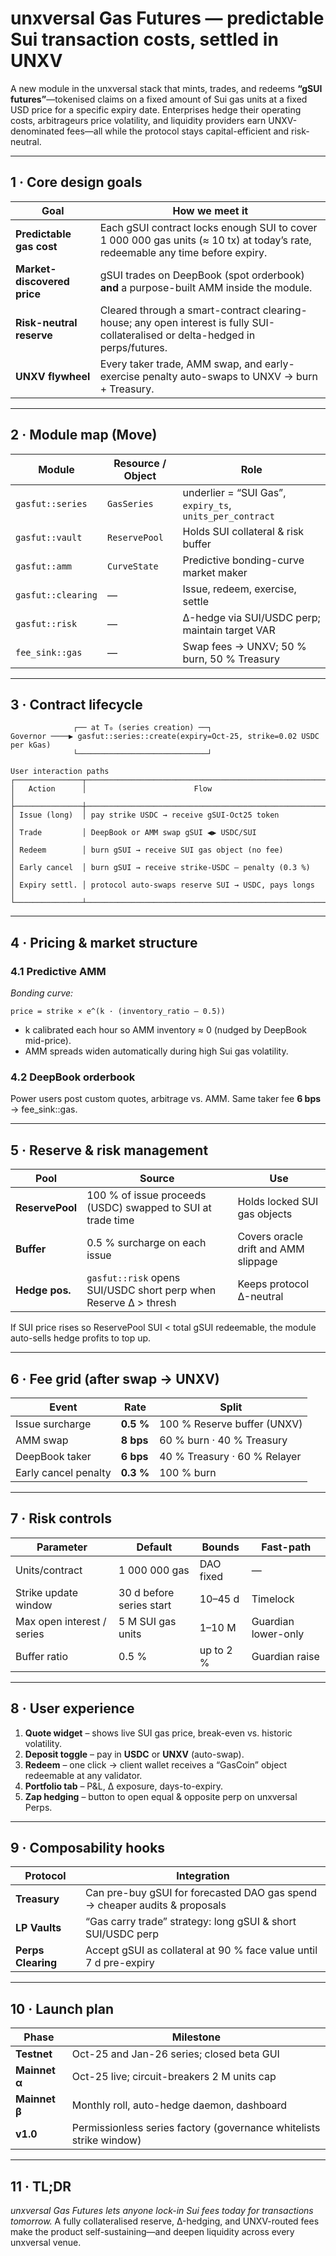# **unxversal Gas Futures — predictable Sui transaction costs, settled in UNXV**

A new module in the unxversal stack that mints, trades, and redeems **“gSUI futures”**—tokenised claims on a fixed amount of Sui gas units at a fixed USD price for a specific expiry date.
Enterprises hedge their operating costs, arbitrageurs price volatility, and liquidity providers earn UNXV-denominated fees—all while the protocol stays capital-efficient and risk-neutral.

---

## 1 · Core design goals

| Goal                        | How we meet it                                                                                                                   |
| --------------------------- | -------------------------------------------------------------------------------------------------------------------------------- |
| **Predictable gas cost**    | Each gSUI contract locks enough SUI to cover 1 000 000 gas units (≈ 10 tx) at today’s rate, redeemable any time before expiry.   |
| **Market-discovered price** | gSUI trades on DeepBook (spot orderbook) **and** a purpose-built AMM inside the module.                                          |
| **Risk-neutral reserve**    | Cleared through a smart-contract clearing-house; any open interest is fully SUI-collateralised or delta-hedged in perps/futures. |
| **UNXV flywheel**           | Every taker trade, AMM swap, and early-exercise penalty auto-swaps to UNXV → burn + Treasury.                                    |

---

## 2 · Module map (Move)

| Module             | Resource / Object | Role                                                     |
| ------------------ | ----------------- | -------------------------------------------------------- |
| `gasfut::series`   | `GasSeries`       | underlier = “SUI Gas”, `expiry_ts`, `units_per_contract` |
| `gasfut::vault`    | `ReservePool`     | Holds SUI collateral & risk buffer                       |
| `gasfut::amm`      | `CurveState`      | Predictive bonding-curve market maker                    |
| `gasfut::clearing` | —                 | Issue, redeem, exercise, settle                          |
| `gasfut::risk`     | —                 | Δ-hedge via SUI/USDC perp; maintain target VAR           |
| `fee_sink::gas`    | —                 | Swap fees → UNXV; 50 % burn, 50 % Treasury               |

---

## 3 · Contract lifecycle

```
              ┌── at T₀ (series creation) ──┐
Governor ────▶ gasfut::series::create(expiry=Oct-25, strike=0.02 USDC per kGas)
              └─────────────────────────────┘

User interaction paths
┌───────────────┬────────────────────────────────────────────────────────────┐
│   Action      │                        Flow                                │
├───────────────┼────────────────────────────────────────────────────────────┤
│ Issue (long)  │ pay strike USDC → receive gSUI-Oct25 token                 │
│ Trade         │ DeepBook or AMM swap gSUI ◀▶ USDC/SUI                      │
│ Redeem        │ burn gSUI → receive SUI gas object (no fee)                │
│ Early cancel  │ burn gSUI → receive strike-USDC – penalty (0.3 %)          │
│ Expiry settl. │ protocol auto-swaps reserve SUI → USDC, pays longs         │
└───────────────┴────────────────────────────────────────────────────────────┘
```

---

## 4 · Pricing & market structure

### 4.1 Predictive AMM

*Bonding curve:*

```
price = strike × e^(k · (inventory_ratio – 0.5))
```

* k calibrated each hour so AMM inventory ≈ 0 (nudged by DeepBook mid-price).
* AMM spreads widen automatically during high Sui gas volatility.

### 4.2 DeepBook orderbook

Power users post custom quotes, arbitrage vs. AMM.
Same taker fee **6 bps** → fee\_sink::gas.

---

## 5 · Reserve & risk management

| Pool            | Source                                                           | Use                                  |
| --------------- | ---------------------------------------------------------------- | ------------------------------------ |
| **ReservePool** | 100 % of issue proceeds (USDC) swapped to SUI at trade time      | Holds locked SUI gas objects         |
| **Buffer**      | 0.5 % surcharge on each issue                                    | Covers oracle drift and AMM slippage |
| **Hedge pos.**  | `gasfut::risk` opens SUI/USDC short perp when Reserve Δ > thresh | Keeps protocol Δ-neutral             |

If SUI price rises so ReservePool SUI < total gSUI redeemable, the module auto-sells hedge profits to top up.

---

## 6 · Fee grid (after swap → UNXV)

| Event                | Rate      | Split                        |
| -------------------- | --------- | ---------------------------- |
| Issue surcharge      | **0.5 %** | 100 % Reserve buffer (UNXV)  |
| AMM swap             | **8 bps** | 60 % burn · 40 % Treasury    |
| DeepBook taker       | **6 bps** | 40 % Treasury · 60 % Relayer |
| Early cancel penalty | **0.3 %** | 100 % burn                   |

---

## 7 · Risk controls

| Parameter                  | Default                  | Bounds    | Fast-path           |
| -------------------------- | ------------------------ | --------- | ------------------- |
| Units/contract             | 1 000 000 gas            | DAO fixed | —                   |
| Strike update window       | 30 d before series start | 10–45 d   | Timelock            |
| Max open interest / series | 5 M SUI gas units        | 1–10 M    | Guardian lower-only |
| Buffer ratio               | 0.5 %                    | up to 2 % | Guardian raise      |

---

## 8 · User experience

1. **Quote widget** – shows live SUI gas price, break-even vs. historic volatility.
2. **Deposit toggle** – pay in **USDC** or **UNXV** (auto-swap).
3. **Redeem** – one click → client wallet receives a “GasCoin” object redeemable at any validator.
4. **Portfolio tab** – P\&L, Δ exposure, days-to-expiry.
5. **Zap hedging** – button to open equal & opposite perp on unxversal Perps.

---

## 9 · Composability hooks

| Protocol           | Integration                                                                |
| ------------------ | -------------------------------------------------------------------------- |
| **Treasury**       | Can pre-buy gSUI for forecasted DAO gas spend → cheaper audits & proposals |
| **LP Vaults**      | “Gas carry trade” strategy: long gSUI & short SUI/USDC perp                |
| **Perps Clearing** | Accept gSUI as collateral at 90 % face value until 7 d pre-expiry          |

---

## 10 · Launch plan

| Phase         | Milestone                                                           |
| ------------- | ------------------------------------------------------------------- |
| **Testnet**   | Oct-25 and Jan-26 series; closed beta GUI                           |
| **Mainnet α** | Oct-25 live; circuit-breakers 2 M units cap                         |
| **Mainnet β** | Monthly roll, auto-hedge daemon, dashboard                          |
| **v1.0**      | Permissionless series factory (governance whitelists strike window) |

---

## 11 · TL;DR

*unxversal Gas Futures lets anyone lock-in Sui fees today for transactions tomorrow.*
A fully collateralised reserve, Δ-hedging, and UNXV-routed fees make the product self-sustaining—and deepen liquidity across every unxversal venue.
